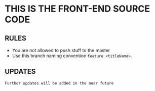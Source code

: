 # THIS IS THE FRONT-END SOURCE CODE
## RULES

- You are not allowed to push stuff to the master
- Use this branch naming convention `feature <titleName>`.

## UPDATES

`Further updates will be added in the near future`